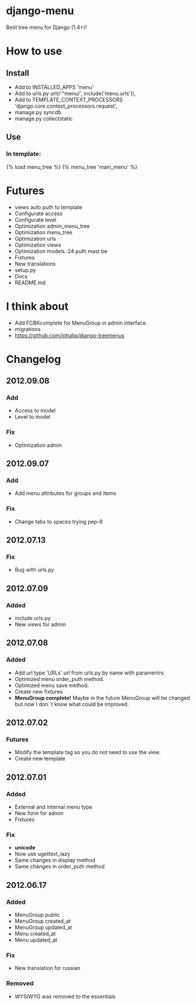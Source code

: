 # django-menu
Best tree menu for Django (1.4+)!

# How to use
## Install
* Add to INSTALLED_APPS 'menu'
* Add to urls.py  url(r'^menu/', include('menu.urls')),
* Add to TEMPLATE_CONTEXT_PROCESSORS 'django.core.context_processors.request',
* manage.py syncdb
* manage.py collectstatic

## Use
### In template:
{% load menu_tree %}
{% menu_tree 'main_menu' %}

# Futures
* views auto puth to template
* Configurate access
* Configurate level
* Optimization admin_menu_tree
* Optimization menu_tree
* Optimization urls
* Optimization views
* Optimization models :24 puth mast be
* Fixtures
* New translations
* setup.py
* Docs
* README.md

# I think about
* Add FCBKcomplete for MenuGroup in admin interface.
* migrations
* https://github.com/jphalip/django-treemenus

<!-- 
https://github.com/rossp/django-menu
def save(self, force_insert=False, force_update=False):
    """
    Re-order all items from 10 upwards, at intervals of 10.
    This makes it easy to insert new items in the middle of 
    existing items without having to manually shuffle 
    them all around.
    """
    super(Menu, self).save(force_insert, force_update)
        
    current = 10
    for item in MenuItem.objects.filter(menu=self).order_by('order'):
        item.order = current
        item.save()
        current += 10
 (Also see templatetags / menubuilder.py)
 -->

# Changelog
## 2012.09.08
### Add
* Access to model
* Level to model
### Fix
* Optimization admin

## 2012.09.07
### Add
* Add menu attributes for groups and items
### Fix
* Change tabs to spaces trying pep-8

## 2012.07.13
### Fix
* Bug with urls.py

## 2012.07.09
### Added
* include urls.py
* New views for admin

## 2012.07.08
### Added
* Add url type 'URLs' url from urls.py by name with paramentrs
* Optimized menu order_puth method.
* Optimized menu save method.
* Create new fixtures
* __MenuGroup complete!__ Maybe in the future MenuGroup will be changed but now I don `t know what could be improved.

## 2012.07.02
### Futures
* Modify the template tag so you do not need to use the view.
* Create new template


## 2012.07.01
### Added
* External and internal menu type
* New form for admin
* Fixtures

### Fix
* __unicode__
* Now use ugettext_lazy
* Same changes in display method
* Same changes in order_puth method

## 2012.06.17
### Added
* MenuGroup public
* MenuGroup created_at
* MenuGroup updated_at
* Menu created_at
* Menu updated_at

### Fix
* New translation for russian

### Removed
* WYSIWYG was removed to the essentials